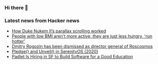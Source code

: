 ### Hi there 👋

<!--
**arashid-sh/arashid-sh** is a ✨ _special_ ✨ repository because its `README.md` (this file) appears on your GitHub profile.

Here are some ideas to get you started:

- 🔭 I’m currently working on ...
- 🌱 I’m currently learning ...
- 👯 I’m looking to collaborate on ...
- 🤔 I’m looking for help with ...
- 💬 Ask me about ...
- 📫 How to reach me: ...
- 😄 Pronouns: ...
- ⚡ Fun fact: ...
-->

### Latest news from Hacker news
<!-- BLOG-POST-LIST:START -->
- [How Duke Nukem II’s parallax scrolling worked](https://lethalguitar.wordpress.com/2022/07/14/how-duke-nukem-iis-parallax-scrolling-worked/)
- [People with low BMI aren&#39;t more active, they are just less hungry, &#39;run hotter&#39;](https://www.sciencedaily.com/releases/2022/07/220714145059.htm)
- [Dmitry Rogozin has been dismissed as director general of Roscosmos](https://arstechnica.com/science/2022/07/as-rumors-swirl-about-his-future-russias-space-chief-darkens-his-rhetoric/)
- [Pledge&lpar;&rpar; and Unveil&lpar;&rpar; in SerenityOS &lpar;2020&rpar;](https://awesomekling.github.io/pledge-and-unveil-in-SerenityOS/)
- [Padlet Is Hiring in SF to Build Software for a Good Education](https://padlet.jobs)
<!-- BLOG-POST-LIST:END -->
